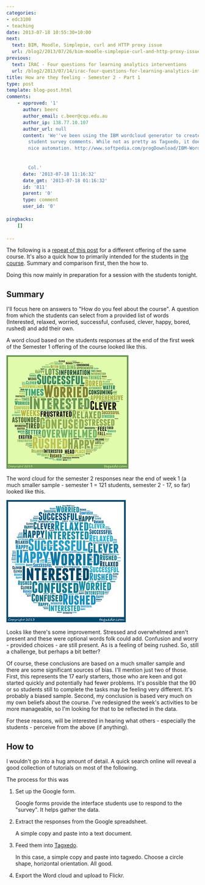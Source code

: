 ```yaml
---
categories:
- edc3100
- teaching
date: 2013-07-18 10:55:30+10:00
next:
  text: BIM, Moodle, Simplepie, curl and HTTP proxy issue
  url: /blog2/2013/07/26/bim-moodle-simplepie-curl-and-http-proxy-issue/
previous:
  text: IRAC - Four questions for learning analytics interventions
  url: /blog2/2013/07/14/irac-four-questions-for-learning-analytics-interventions/
title: How are they feeling - Semester 2 - Part 1
type: post
template: blog-post.html
comments:
    - approved: '1'
      author: beerc
      author_email: c.beer@cqu.edu.au
      author_ip: 138.77.10.107
      author_url: null
      content: 'We''ve been using the IBM wordcloud generator to create wordclouds from
        student survey comments. While not as pretty as Tagxedo, it does allow for some
        nice automation. http://www.softpedia.com/progDownload/IBM-Word-Cloud-Generator-Download-160283.html
    
    
        Col.'
      date: '2013-07-18 11:16:32'
      date_gmt: '2013-07-18 01:16:32'
      id: '811'
      parent: '0'
      type: comment
      user_id: '0'
    
pingbacks:
    []
    
---
```

The following is a [repeat of this post](/blog2/2013/03/04/how-are-they-going/) for a different offering of the same course. It's also a quick how to primarily intended for the students in [the course](http://www.usq.edu.au/course/specification/2013/EDC3100-S1-2013-WEB-TWMBA.html). Summary and comparison first, then the how to.

Doing this now mainly in preparation for a session with the students tonight.

## Summary

I'll focus here on answers to "How do you feel about the course". A question from which the students can select from a provided list of words (Interested, relaxed, worried, successful, confused, clever, happy, bored, rushed) and add their own.

A word cloud based on the students responses at the end of the first week of the Semester 1 offering of the course looked like this.

[![How are you feeling?](images/8527093238_fb05465cbe_n.jpg)](http://www.flickr.com/photos/david_jones/8527093238/ "How are you feeling? by David T Jones, on Flickr")

The word cloud for the semester 2 responses near the end of week 1 (a much smaller sample - semester 1 = 121 students, semester 2 - 17, so far) looked like this.

[![Feeling - EDC3100 Semester 2, Week 1](images/9309343691_8ef0e2517a_n.jpg)](http://www.flickr.com/photos/david_jones/9309343691/ "Feeling - EDC3100 Semester 2, Week 1 by David T Jones, on Flickr")

Looks like there's some improvement. Stressed and overwhelmed aren't present and these were optional words folk could add. Confusion and worry - provided choices - are still present. As is a feeling of being rushed. So, still a challenge, but perhaps a bit better?

Of course, these conclusions are based on a much smaller sample and there are some significant sources of bias. I'll mention just two of those. First, this represents the 17 early starters, those who are keen and got started quickly and potentially had fewer problems. It's possible that the 90 or so students still to complete the tasks may be feeling very different. It's probably a biased sample. Second, my conclusion is based very much on my own beliefs about the course. I've redesigned the week's activities to be more manageable, so I'm looking for that to be reflected in the data.

For these reasons, will be interested in hearing what others - especially the students - perceive from the above (if anything).

## How to

I wouldn't go into a hug amount of detail. A quick search online will reveal a good collection of tutorials on most of the following.

The process for this was

1. Set up the Google form.
    
    Google forms provide the interface students use to respond to the "survey". It helps gather the data.
    
2. Extract the responses from the Google spreadsheet.
    
    A simple copy and paste into a text document.
    
3. Feed them into [Tagxedo](http://tagxedo.com/).
    
    In this case, a simple copy and paste into tagxedo. Choose a circle shape, horizontal orientation. All good.
    
4. Export the Word cloud and upload to Flickr.